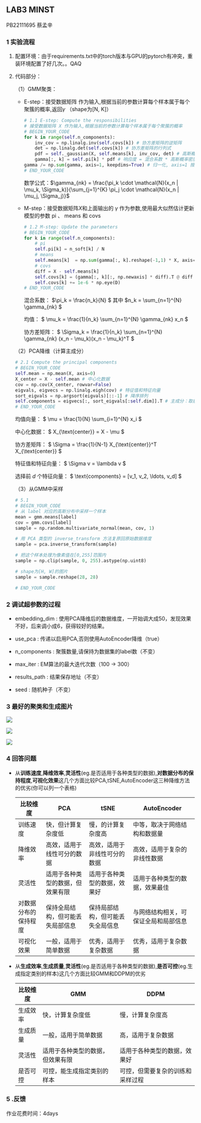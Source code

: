 ## LAB3 MINST

PB22111695 蔡孟辛

### 1 实验流程

1. 配置环境：由于requirements.txt中的torch版本与GPU的pytorch有冲突，重装环境配置了好几次。。QAQ

2. 代码部分：

   （1）GMM聚类：

   - E-step：接受数据矩阵 作为输入,根据当前的参数计算每个样本属于每个聚簇的概率,返回$\gamma$ （shape为[N, K]）

     ```py
     # 1.1 E-step: Compute the responsibilities
     # 接受数据矩阵 X 作为输入,根据当前的参数计算每个样本属于每个聚簇的概率
     # BEGIN_YOUR_CODE
     for k in range(self.n_components):
         inv_cov = np.linalg.inv(self.covs[k]) # 协方差矩阵的逆矩阵
         det = np.linalg.det(self.covs[k]) # 协方差矩阵的行列式
         pdf = self._gaussian(X, self.means[k], inv_cov, det) # 高斯概率密度函数
         gamma[:, k] = self.pi[k] * pdf # 响应度 = 混合系数 * 高斯概率密度函数
     gamma /= np.sum(gamma, axis=1, keepdims=True) # 归一化, axis=1 按行求和, keepdims=True 保持维度 
     # END_YOUR_CODE
     ```

     数学公式：$\gamma_{nk} = \frac{\pi_k \cdot \mathcal{N}(x_n | \mu_k, \Sigma_k)}{\sum_{j=1}^{K} \pi_j \cdot \mathcal{N}(x_n | \mu_j, \Sigma_j)}$

   - M-step：接受数据矩阵$X$和上面输出的 $\gamma$ 作为参数,使用最大似然估计更新模型的参数 pi 、 means 和 covs 

     ```py
     # 1.2 M-step: Update the parameters
     # BEGIN_YOUR_CODE
     for k in range(self.n_components):              
         # pi
         self.pi[k] = n_soft[k] / N
         # means
         self.means[k]  = np.sum(gamma[:, k].reshape(-1,1) * X, axis=0) / n_soft[k]
         # covs
         diff = X - self.means[k]
         self.covs[k] = (gamma[:, k][:, np.newaxis] * diff).T @ diff / n_soft[k]
         self.covs[k] += 1e-6 * np.eye(D)
     # END_YOUR_CODE
     ```

     混合系数： $\pi_k = \frac{n_k}{N} $  其中 $n_k = \sum_{n=1}^{N} \gamma_{nk} $

     均值： $ \mu_k = \frac{1}{n_k} \sum_{n=1}^{N} \gamma_{nk} x_n $

     协方差矩阵： $ \Sigma_k = \frac{1}{n_k} \sum_{n=1}^{N} \gamma_{nk} (x_n - \mu_k)(x_n - \mu_k)^T $

   （2）PCA降维（计算主成分）

   ```py
   # 2.1 Compute the principal components
   # BEGIN_YOUR_CODE
   self.mean = np.mean(X, axis=0)
   X_center = X - self.mean # 中心化数据
   cov = np.cov(X_center, rowvar=False)
   eigvals, eigvecs = np.linalg.eigh(cov) # 特征值和特征向量
   sort_eigvals = np.argsort(eigvals)[::-1] # 降序排列
   self.components = eigvecs[:, sort_eigvals[:self.dim]].T # 主成分：取前 d 个特征向量    
   # END_YOUR_CODE
   ```

   均值向量： $ \mu = \frac{1}{N} \sum_{i=1}^{N} x_i $

   中心化数据： $ X_{\text{center}} = X - \mu $

   协方差矩阵： $ \Sigma = \frac{1}{N-1} X_{\text{center}}^T X_{\text{center}} $

   特征值和特征向量： $ \Sigma v = \lambda v $

   选择前 $d$ 个特征向量： $ \text{components} = [v_1, v_2, \ldots, v_d] $

   （3）从GMM中采样

   ```py
   # 5.1
   # BEGIN_YOUR_CODE
   # 从 label 对应的高斯分布中采样一个样本
   mean = gmm.means[label]
   cov = gmm.covs[label]
   sample = np.random.multivariate_normal(mean, cov, 1)
   
   # 用 PCA 类型的 inverse_transform 方法复原回原始数据维度
   sample = pca.inverse_transform(sample)
   
   # 把这个样本处理为像素值在[0,255]范围内
   sample = np.clip(sample, 0, 255).astype(np.uint8)
   
   # shape为[H, W]的图片
   sample = sample.reshape(28, 28)
   
   # END_YOUR_CODE
   ```



### 2 调试超参数的过程

- embedding_dim : 使用PCA降维后的数据维度，一开始调大成50，发现效果不好，后来调小成6，获得较好的结果。

- use_pca : 传递以启用PCA,否则使用AutoEncoder降维（true）

- n_components : 聚簇数量,请保持为数据集的label数（不变）

- max_iter : EM算法的最大迭代次数（100 -> 300）

- results_path : 结果保存地址（不变）

- seed : 随机种子（不变）



### 3 最好的聚类和生成图片

![](E:\cylia\USTC-ML24-Fall-main\lab3\results\2024-12-10_12-50-39\cluster_ae.png)

![](E:\cylia\USTC-ML24-Fall-main\lab3\results\2024-12-10_12-50-39\cluster_pca.png)

![](E:\cylia\USTC-ML24-Fall-main\lab3\results\2024-12-10_12-50-39\cluster_tsne.png)

### 4 回答问题

- 从**训练速度**,**降维效率**,**灵活性**(eg.是否适用于各种类型的数据),**对数据分布的保持程度**,**可视化效果**这几个方面比较PCA,tSNE,AutoEncoder这三种降维方法的优劣(你可以列一个表格)

  | 比较维度             | PCA                              | tSNE                             | AutoEncoder                          |
  | -------------------- | -------------------------------- | -------------------------------- | ------------------------------------ |
  | 训练速度             | 快，但计算复杂度低               | 慢，的计算复杂度高               | 中等，取决于网络结构和数据量         |
  | 降维效率             | 高效，适用于线性可分的数据       | 高效，适用于非线性可分的数据     | 高效，适用于复杂的非线性数据         |
  | 灵活性               | 适用于各种类型的数据，但效果有限 | 适用于各种类型的数据，效果好     | 适用于各种类型的数据，效果最佳       |
  | 对数据分布的保持程度 | 保持全局结构，但可能丢失局部信息 | 保持局部结构，但可能丢失全局信息 | 与网络结构相关，可保证全局和局部信息 |
  | 可视化效果           | 一般，适用于简单数据             | 优秀，适用于复杂数据             | 优秀，适用于复杂数据                 |

- 从**生成效率**,**生成质量**,**灵活性**(eg.是否适用于各种类型的数据),**是否可控**(eg.生成指定类别的样本)这几个方面比较GMM和DDPM的优劣

  | 比较维度 | GMM                              | DDPM                             |
  | -------- | -------------------------------- | -------------------------------- |
  | 生成效率 | 快，计算复杂度低                 | 慢，计算复杂度高                 |
  | 生成质量 | 一般，适用于简单数据             | 高，适用于复杂数据               |
  | 灵活性   | 适用于各种类型的数据，但效果有限 | 适用于各种类型的数据，效果好     |
  | 是否可控 | 可控，能生成指定类别的样本       | 可控，但需要复杂的训练和采样过程 |

  

### 5 .反馈

作业花费时间：4days